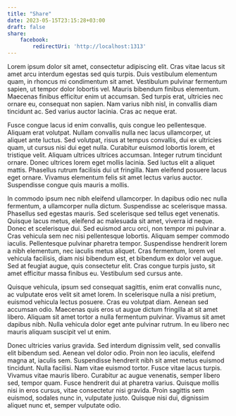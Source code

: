 ```yaml
---
title: "Share"
date: 2023-05-15T23:15:28+03:00
draft: false
share:
    facebook:
        redirectUri: 'http://localhost:1313'
---
```


Lorem ipsum dolor sit amet, consectetur adipiscing elit. Cras vitae lacus sit amet arcu interdum egestas sed quis turpis. Duis vestibulum elementum quam, in rhoncus mi condimentum sit amet. Vestibulum pulvinar fermentum sapien, ut tempor dolor lobortis vel. Mauris bibendum finibus elementum. Maecenas finibus efficitur enim ut accumsan. Sed turpis erat, ultricies nec ornare eu, consequat non sapien. Nam varius nibh nisl, in convallis diam tincidunt ac. Sed varius auctor lacinia. Cras ac neque erat.

Fusce congue lacus id enim convallis, quis congue leo pellentesque. Aliquam erat volutpat. Nullam convallis nulla nec lacus ullamcorper, ut aliquet ante luctus. Sed volutpat, risus at tempus convallis, dui ex ultricies quam, ut cursus nisi dui eget nulla. Curabitur euismod lobortis lorem, et tristique velit. Aliquam ultrices ultrices accumsan. Integer rutrum tincidunt ornare. Donec ultrices lorem eget mollis lacinia. Sed luctus elit a aliquet mattis. Phasellus rutrum facilisis dui ut fringilla. Nam eleifend posuere lacus eget ornare. Vivamus elementum felis sit amet lectus varius auctor. Suspendisse congue quis mauris a mollis.

In commodo ipsum nec nibh eleifend ullamcorper. In dapibus odio nec nulla fermentum, a ullamcorper nulla dictum. Suspendisse ac scelerisque massa. Phasellus sed egestas mauris. Sed scelerisque sed tellus eget venenatis. Quisque lacus metus, eleifend ac malesuada sit amet, viverra id neque. Donec et scelerisque dui. Sed euismod arcu orci, non tempor mi pulvinar a. Cras vehicula sem nec nisi pellentesque lobortis. Aliquam semper commodo iaculis. Pellentesque pulvinar pharetra tempor. Suspendisse hendrerit lorem a nibh elementum, nec iaculis metus aliquet. Cras fermentum, lorem vel vehicula facilisis, diam nisi bibendum est, et bibendum ex dolor vel augue. Sed at feugiat augue, quis consectetur elit. Cras congue turpis justo, sit amet efficitur massa finibus eu. Vestibulum sed cursus ante.

Quisque vehicula, ipsum sed consequat sagittis, enim erat convallis nunc, ac vulputate eros velit sit amet lorem. In scelerisque nulla a nisi pretium, euismod vehicula lectus posuere. Cras eu volutpat diam. Aenean sed accumsan odio. Maecenas quis eros ut augue dictum fringilla at sit amet libero. Aliquam sit amet tortor a nulla fermentum pulvinar. Vivamus sit amet dapibus nibh. Nulla vehicula dolor eget ante pulvinar rutrum. In eu libero nec mauris aliquam suscipit vel ut enim.

Donec ultricies varius gravida. Sed interdum dignissim velit, sed convallis elit bibendum sed. Aenean vel dolor odio. Proin non leo iaculis, eleifend magna at, iaculis sem. Suspendisse hendrerit nibh sit amet metus euismod tincidunt. Nulla facilisi. Nam vitae euismod tortor. Fusce vitae lacus turpis. Vivamus vitae mauris libero. Curabitur ac augue venenatis, semper libero sed, tempor quam. Fusce hendrerit dui at pharetra varius. Quisque mollis nisi in eros cursus, vitae consectetur nisi gravida. Proin sagittis sem euismod, sodales nunc in, vulputate justo. Quisque nisi dui, dignissim aliquet nunc et, semper vulputate odio.

